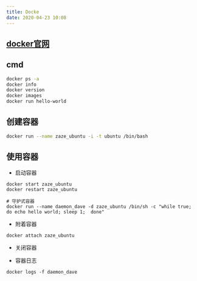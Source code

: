 ```yaml
---
title: Docke
date: 2020-04-23 10:08
---
```


## [docker官网](https://hub.docker.com/)

## cmd 
```bash
docker ps -a
docker info 
docker version
docker images
docker run hello-world
```
## 创建容器
```bash
docker run --name zaze_ubuntu -i -t ubuntu /bin/bash
```

## 使用容器
- 启动容器
```
docker start zaze_ubuntu
docker restart zaze_ubuntu

# 守护式容器
docker run --name daemon_dave -d zaze_ubuntu /bin/sh -c "while true; do echo hello world; sleep 1;  done"
```
- 附着容器
```
docker attach zaze_ubuntu
```

- 关闭容器


- 容器日志
```
docker logs -f daemon_dave
```



